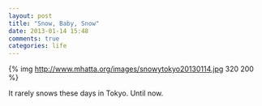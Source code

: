 ```yaml
---
layout: post
title: "Snow, Baby, Snow"
date: 2013-01-14 15:48
comments: true
categories: life
---
```

{% img http://www.mhatta.org/images/snowytokyo20130114.jpg 320 200 %}

It rarely snows these days in Tokyo.  Until now.
